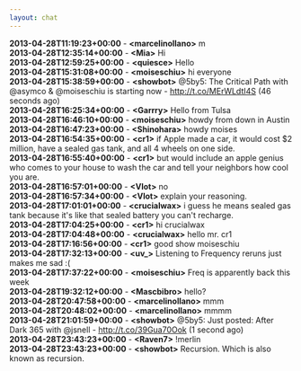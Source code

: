 ```yaml
---
layout: chat
---
```

**2013-04-28T11:19:23+00:00** - **&lt;marcelinollano&gt;** m  
**2013-04-28T12:35:14+00:00** - **&lt;Mia&gt;** Hi  
**2013-04-28T12:59:25+00:00** - **&lt;quiesce&gt;** Hello  
**2013-04-28T15:31:08+00:00** - **&lt;moiseschiu&gt;** hi everyone  
**2013-04-28T15:38:59+00:00** - **&lt;showbot&gt;** @5by5: The Critical Path with @asymco &amp; @moiseschiu is starting now - http://t.co/MErWLdtI4S (46 seconds ago)  
**2013-04-28T16:25:34+00:00** - **&lt;Garrry&gt;** Hello from Tulsa  
**2013-04-28T16:46:10+00:00** - **&lt;moiseschiu&gt;** howdy from down in Austin  
**2013-04-28T16:47:23+00:00** - **&lt;Shinohara&gt;** howdy moises  
**2013-04-28T16:54:35+00:00** - **&lt;cr1&gt;** if Apple made a car, it would cost $2 million, have a sealed gas tank, and all 4 wheels on one side.  
**2013-04-28T16:55:40+00:00** - **&lt;cr1&gt;** but would include an apple genius who comes to your house to wash the car and tell your neighbors how cool you are.  
**2013-04-28T16:57:01+00:00** - **&lt;Vlot&gt;** no  
**2013-04-28T16:57:34+00:00** - **&lt;Vlot&gt;** explain your reasoning.  
**2013-04-28T17:01:01+00:00** - **&lt;crucialwax&gt;** i guess he means sealed gas tank because it's like that sealed battery you can't recharge.  
**2013-04-28T17:04:25+00:00** - **&lt;cr1&gt;** hi crucialwax  
**2013-04-28T17:04:48+00:00** - **&lt;crucialwax&gt;** hello mr. cr1  
**2013-04-28T17:16:56+00:00** - **&lt;cr1&gt;** good show moiseschiu  
**2013-04-28T17:32:13+00:00** - **&lt;uv_&gt;** Listening to Frequency reruns just makes me sad :(  
**2013-04-28T17:37:22+00:00** - **&lt;moiseschiu&gt;** Freq is apparently back this week  
**2013-04-28T19:32:12+00:00** - **&lt;Mascbibro&gt;** hello?  
**2013-04-28T20:47:58+00:00** - **&lt;marcelinollano&gt;** mmm  
**2013-04-28T20:48:02+00:00** - **&lt;marcelinollano&gt;** mmmm  
**2013-04-28T21:01:59+00:00** - **&lt;showbot&gt;** @5by5: Just posted: After Dark 365 with @jsnell - http://t.co/39Gua70Ook (1 second ago)  
**2013-04-28T23:43:23+00:00** - **&lt;Raven7&gt;** !merlin  
**2013-04-28T23:43:23+00:00** - **&lt;showbot&gt;** Recursion. Which is also known as recursion.  
